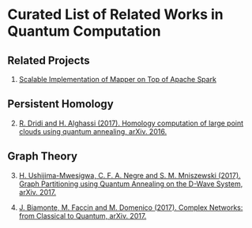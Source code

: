 # Curated List of Related Works in Quantum Computation

## Related Projects

1. [Scalable Implementation of Mapper on Top of Apache Spark](https://github.com/ognis1205/spark-tda)

## Persistent Homology

2. [R. Dridi and H. Alghassi (2017). Homology computation of large point clouds using quantum annealing, arXiv. 2016.](https://arxiv.org/pdf/1512.09328.pdf)

## Graph Theory

3. [H. Ushijima-Mwesigwa, C. F. A. Negre and S. M. Mniszewski (2017). Graph Partitioning using Quantum Annealing on the D-Wave System, arXiv. 2017.](https://arxiv.org/pdf/1705.03082.pdf)

4. [J. Biamonte, M. Faccin and M. Domenico (2017). Complex Networks: from Classical to Quantum, arXiv. 2017.](https://arxiv.org/pdf/1702.08459.pdf)
